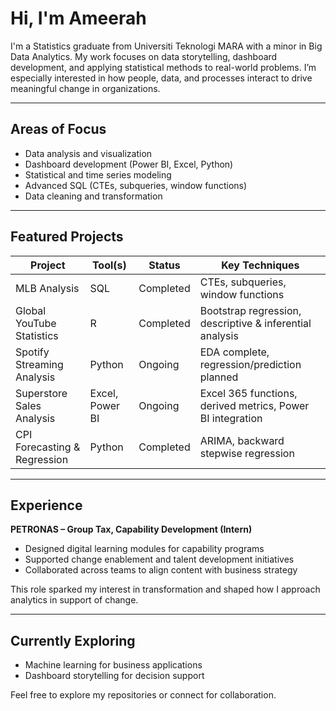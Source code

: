 # Hi, I'm Ameerah

I'm a Statistics graduate from Universiti Teknologi MARA with a minor in Big Data Analytics. My work focuses on data storytelling, dashboard development, and applying statistical methods to real-world problems. I’m especially interested in how people, data, and processes interact to drive meaningful change in organizations.

---

## Areas of Focus

- Data analysis and visualization  
- Dashboard development (Power BI, Excel, Python)  
- Statistical and time series modeling  
- Advanced SQL (CTEs, subqueries, window functions)  
- Data cleaning and transformation  

---

## Featured Projects

| Project | Tool(s) | Status | Key Techniques |
|--------|---------|--------|----------------|
| MLB Analysis | SQL | Completed | CTEs, subqueries, window functions |
| Global YouTube Statistics | R | Completed | Bootstrap regression, descriptive & inferential analysis |
| Spotify Streaming Analysis | Python | Ongoing | EDA complete, regression/prediction planned |
| Superstore Sales Analysis | Excel, Power BI | Ongoing | Excel 365 functions, derived metrics, Power BI integration |
| CPI Forecasting & Regression | Python | Completed | ARIMA, backward stepwise regression |

---

## Experience

**PETRONAS – Group Tax, Capability Development (Intern)**  
- Designed digital learning modules for capability programs  
- Supported change enablement and talent development initiatives  
- Collaborated across teams to align content with business strategy  

This role sparked my interest in transformation and shaped how I approach analytics in support of change.

---

## Currently Exploring

- Machine learning for business applications  
- Dashboard storytelling for decision support  

Feel free to explore my repositories or connect for collaboration.

